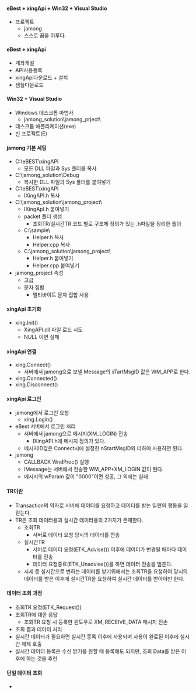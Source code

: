 #### eBest + xingApi + Win32 + Visual Studio
- 프로젝트
  - jamong
  - 스스로 꿈을 이루다.

#### eBest + xingApi
- 계좌개설
- API사용등록
- xingApi다운로드 + 설치
- 샘플다운로드

#### Win32 + Visual Studio
- Windows 데스크톱 마법사
  - jamong_solution\jamong_prject\ 
- 데스크톱 애플리케이션(exe)
- 빈 프로젝트(E)

#### jamong 기본 세팅
- C:\eBEST\xingAPI
  - 모든 DLL 파일과 Sys 폴더를 복사
- C:\jamong_solution\Debug
  - 복사한 DLL 파일과 Sys 폴더를 붙여넣기
- C:\eBEST\xingAPI
  - IXingAPI.h 복사
- C:\jamong_solution\jamong_project\
  - IXingApI.h 붙여넣기
  - packet 폴더 생성
    - 조회TR/실시간TR 코드 별로 구조체 정의가 있는 .h파일을 정리한 폴더
  - C:\sample\
    - Helper.h 복사
    - Helper.cpp 복사
  - C:\jamong_solution\jamong_project\
    - Helper.h 붙여넣기
    - Helper.cpp 붙여넣기
- jamong_project 속성
  - 고급
  - 문자 집합
    - 멀티바이트 문자 집합 사용

#### xingApi 초기화
- xing.Init()
  - XingAPI.dll 파일 로드 시도
  - NULL 이면 실패

#### xingApi 연결
- xing.Connect()
  - 서버에서 jamong으로 보낼 Message의 sTartMsgID 값은 WM_APP로 한다.
- xing.Connected()
- xing.Disconnect()

#### xingApi 로그인
- jamong에서 로그인 요청
  - xing.Login()
- eBest 서버에서 로그인 처리
  - 서버에서 jamong으로 메시지(XM_LOGIN) 전송
    - IXingAPI.h에 메시지 정의가 있다.
  - 메시지ID값은 Connect시에 설정한 nStartMsgID와 더하여 사용하면 된다.
- jamong
  - CALLBACK WndProc() 실행
  - iMessage는 서버에서 전송한 WM_APP+XM_LOGIN 값이 된다.
  - 메시지의 wParam 값이 "0000"이면 성공, 그 외에는 실패


#### TR이란
- Transaction의 약자로 서버에 데이터를 요청하고 데이터를 받는 일련의 행동을 일컫는다.
- TR은 조회 데이터용과 실시간 데이터용의 2가지가 존재한다.
  - 조회TR
    - 서버로 데이터 요청 당시의 데이터를 전송
  - 실시간TR
    - 서버로 데이터 요청(ETK_Advise()) 이후에 데이터가 변경될 때마다 데이터를 전송
    - 데이터 요청종료(ETK_Unadvise())를 하면 데이터 전송을 멈춘다.
  - 시세 등 실시간으로 변하는 데이터를 받기위해서는 조회TR을 요청하여 당시의 데이터를 받은 이후에 실시간TR을 요청하여 실시간 데이터를 받아야만 한다.

#### 데이터 조회 과정
- 조회TR 요청(ETK_Request())
- 조회TR에 대한 응답
  - 조회TR 요청 시 등록한 윈도우로 XM_RECEIVE_DATA 메시지 전손
- 조회 결과 데이터 처리
- 실시간 데이터가 필요하면 실시간 등록 이후에 사용되며 사용이 완료된 이후에 실시간 해제 호출
- 실시간 데이터 등록은 수신 받기를 원할 때 등록해도 되지만, 조회 Data를 받은 이후에 하는 것을 추천

#### 단일 데이터 조회
- 









































